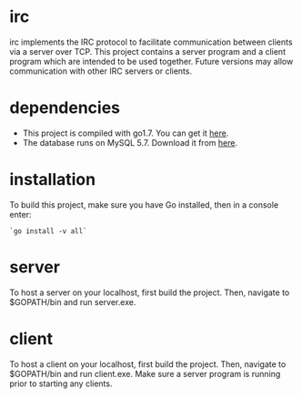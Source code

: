 # irc

irc implements the IRC protocol to facilitate communication between clients via a server over TCP. This project contains a server program and a client program which are intended to be used together. Future versions may allow communication with other IRC servers or clients.

# dependencies

- This project is compiled with go1.7. You can get it [here](https://golang.org/dl/).
- The database runs on MySQL 5.7. Download it from [here](https://dev.mysql.com/downloads/mysql/).

# installation

To build this project, make sure you have Go installed, then in a console enter:

	`go install -v all`

# server

To host a server on your localhost, first build the project. Then, navigate to $GOPATH/bin and run server.exe.

# client

To host a client on your localhost, first build the project. Then, navigate to $GOPATH/bin and run client.exe. Make sure a server program is running prior to starting any clients.
